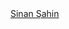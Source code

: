 
<div class="LI-profile-badge"  data-version="v1" data-size="medium" data-locale="tr_TR" data-type="vertical" data-theme="light" data-vanity="sinansh"><a class="LI-simple-link" href='https://tr.linkedin.com/in/sinansh?trk=profile-badge'>Sinan Şahin</a></div>

<script type="text/javascript" src="https://platform.linkedin.com/badges/js/profile.js" async defer></script>
